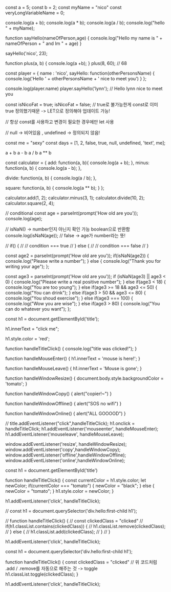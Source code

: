 const a = 5;
const b = 2;
const myName = "nico"
const veryLongVariableName = 0;

console.log(a + b);
console.log(a * b);
console.log(a / b);
console.log("hello " + myName);

function sayHello(nameOfPerson,age) {
  console.log("Hello my name is " + nameOfPerson + " and Im " + age)
}

sayHello('nico', 23);





function plus(a, b) {
  console.log(a +b);
}
plus(8, 60); // 68



const player = {
  name : 'nico',
  sayHello: function(otherPersonsName) {
    console.log('Hello ' + otherPersonsName + ' nice to meet you')
  }
};

console.log(player.name)
player.sayHello('lynn');  // Hello lynn nice to meet you




const isNicoFat = true;
isNicoFat = false;  // true로 불가능한게 const로 이미 true 정의했기때문 -> LET으로 정의해야 업데이트 가능!

// 항상 const를 사용하고 변경이 필요한 경우에만 let 사용


// null -> 비어있음 ,  undefined -> 정의되지 않음!

const me = "sexy"
const days = [1, 2, false, true, null, undefined, 'text', me];






a + b
a - b
a / b
a ** b


const calculator = {
  add: function(a, b){
    console.log(a + b);
  },
  minus: function(a, b) {
    console.log(a - b);
  },

  divide: function(a, b) {
    console.log(a / b);
  },

  square: function(a, b) {
    console.log(a ** b);
  }
};

calculator.add(1, 2);
calculator.minus(3, 1);
calculator.divide(10, 2);
calculator.square(2, 4);


// conditional
const age = parseInt(prompt('How old are you'));
console.log(age);


// isNaN()  -> number인지 아닌지 확인 가능 boolean으로 반환함
console.log(isNaN(age));  // false -> age가 number라는 뜻!


// if() {
//   // condition === true
// } else {
//   // condition === false
// }

const age2 = parseInt(prompt('How old are you'));
if(isNaN(age2)) {
  console.log("Please write a number");
} else {
  console.log("Thank you for writing your age");
};

const age3 = parseInt(prompt('How old are you'));
if (isNaN(age3) || age3 < 0) {
  console.log("Please write a real positive number");
} else if(age3 < 18) {
  console.log("You are too young");
} else if(age3 >= 18 && age3 <= 50) {
  console.log("You can drink");
} else if(age3 > 50 && age3 <= 80) {
  console.log("You shoud exercise");
} else if(age3 === 100) {
  console.log("Wow you are wise");
} else if(age3 > 80) {
  console.log("You can do whatever you want");
};


const h1 = document.getElementById('title');

h1.innerText = "click me";


h1.style.color = 'red';

function handleTitleClick() {
  console.log("title was clicked!");
}

function handleMouseEnter() {
  h1.innerText = 'mouse is here!';
}

function handleMouseLeave() {
  h1.innerText = 'Mouse is gone';
}

function handleWindowResize() {
  document.body.style.backgroundColor = 'tomato';
}


function handleWindowCopy() {
  alert("copier!~")
}

function handleWindowOffline() {
  alert("SOS no wifi")
}

function handleWindowOnline() {
  alert("ALL GOOOOD")
}

// title.addEventListener("click",handleTitleClick);
h1.onclick = handleTitleClick;
h1.addEventListener('mouseenter', handleMouseEnter);
h1.addEventListener('mouseleave', handleMouseLeave);


window.addEventListener('resize', handleWindowResize);
window.addEventListener('copy',handleWindowCopy);
window.addEventListener('offline',handleWindowOffline);
window.addEventListener('online',handleWindowOnline);




const h1 = document.getElementById('title')

function handleTitleClick() {
  const currentColor = h1.style.color;
  let newColor;
  if(currentColor === "tomato") {
    newColor = "black";
  } else {
    newColor = "tomato";
  }
  h1.style.color = newColor;
}

h1.addEventListener('click', handleTitleClick);




// const h1 = document.querySelector('div.hello:first-child h1');

// function handleTitleClick() {
//   const clickedClass = "clicked"
//   if(h1.classList.contains(clickedClass)) {
//     h1.classList.remove(clickedClass);
//   } else {
//     h1.classList.add(clickedClass);
//   }
// }

h1.addEventListener('click', handleTitleClick);



const h1 = document.querySelector('div.hello:first-child h1');

function handleTitleClick() {
  const clickedClass = "clicked"
  // 위 코드처럼 .add / .remove를 자동으로 해주는 것 -> toggle
  h1.classList.toggle(clickedClass);
}

h1.addEventListener('click', handleTitleClick);